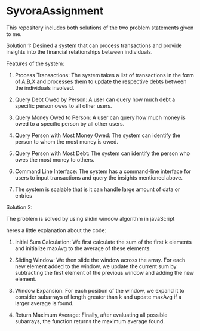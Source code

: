 # SyvoraAssignment
This repository includes both solutions of the two problem statements given to me.

Solution 1:
Desined a system that can process transactions and provide insights into the financial relationships between individuals.

Features of the system:
1. Process Transactions: The system takes a list of transactions in the form of A,B,X and processes them to update the respective debts between the individuals involved.

2. Query Debt Owed by Person: A user can query how much debt a specific person owes to all other users.

3. Query Money Owed to Person: A user can query how much money is owed to a specific person by all other users.

4. Query Person with Most Money Owed: The system can identify the person to whom the most money is owed.

5. Query Person with Most Debt: The system can identify the person who owes the most money to others.

6. Command Line Interface: The system has a command-line interface for users to input transactions and query the insights mentioned above.

7. The system is scalable that is it can handle large amount of data or entries

Solution 2:

The problem is solved by using slidin window algorithm in javaScript

heres a little explanation about the code:

1. Initial Sum Calculation: We first calculate the sum of the first k elements and initialize maxAvg to the average of these elements.

2. Sliding Window: We then slide the window across the array. For each new element added to the window, we update the current sum by subtracting the first element of the previous window and adding the new element.

3. Window Expansion: For each position of the window, we expand it to consider subarrays of length greater than k and update maxAvg if a larger average is found.

4. Return Maximum Average: Finally, after evaluating all possible subarrays, the function returns the maximum average found.